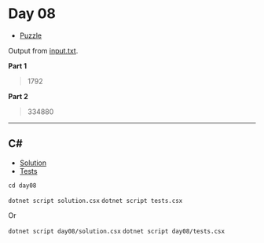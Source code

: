 # Day 08

- [Puzzle](PUZZLE.md)

Output from [input.txt](input.txt).

<!-- Output from [input.txt](day08/input.txt). -->

**Part 1**

> 1792

**Part 2**

> 334880

---

## C#

- [Solution](solution.csx)
- [Tests](tests.csx)

`cd day08`

`dotnet script solution.csx`
`dotnet script tests.csx`

Or

`dotnet script day08/solution.csx`
`dotnet script day08/tests.csx`
